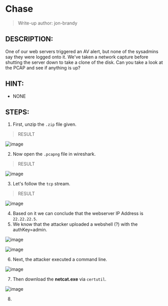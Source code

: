 # Chase
> Write-up author: jon-brandy
## DESCRIPTION:
One of our web servers triggered an AV alert, but none of the sysadmins say they were logged onto it. 
We've taken a network capture before shutting the server down to take a clone of the disk. Can you take a look at the PCAP and see if anything is up?
## HINT:
- NONE
## STEPS:
1. First, unzip the `.zip` file given.

> RESULT

![image](https://user-images.githubusercontent.com/70703371/209457506-194ba11c-78d7-42d0-b5bd-80b616efd0b5.png)


2. Now open the `.pcapng` file in wireshark.

> RESULT

![image](https://user-images.githubusercontent.com/70703371/209457561-d792df82-78c0-4061-91c3-f359776d8711.png)


3. Let's follow the `tcp` stream.

> RESULT

![image](https://user-images.githubusercontent.com/70703371/209457579-dab7185c-7122-4cef-83ab-2fbd862643d6.png)


4. Based on it we can conclude that the webserver IP Address is `22.22.22.5`.
5. We know that the attacker uploaded a webshell (?) with the authKey=admin.

![image](https://user-images.githubusercontent.com/70703371/209457664-4bb0f69c-aeca-4371-ac0f-b169510433db.png)

![image](https://user-images.githubusercontent.com/70703371/209457672-3f674fe1-46c2-4e3c-9a73-c8a414a1bfd7.png)


6. Next, the attacker executed a command line.

![image](https://user-images.githubusercontent.com/70703371/209457707-8266ea5b-4c2b-4a92-a50c-5a1e06151644.png)


7. Then download the **netcat.exe** via `certutil`.

![image](https://user-images.githubusercontent.com/70703371/209457720-fe679898-9872-4b6b-b463-a50d17c4c2e7.png)


8. 
 
